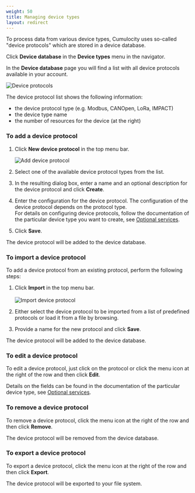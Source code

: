 ```yaml
---
weight: 50
title: Managing device types
layout: redirect
---
```


To process data from various device types, Cumulocity uses so-called "device protocols" which are stored in a device database.

Click **Device database** in the **Device types** menu in the navigator.

In the **Device database** page you will find a list with all device protocols available in your account.

![Device protocols](/images/users-guide/DeviceManagement/devmgmt-device-protocols.png)

The device protocol list shows the following information:

* the device protocol type (e.g. Modbus, CANOpen, LoRa, IMPACT)
* the device type name 
* the number of resources for the device (at the right)

### To add a device protocol

1. Click **New device protocol** in the top menu bar. 
 
	![Add device protocol](/images/users-guide/DeviceManagement/devmgmt-device-protocol-add.png)
 
2. Select one of the available device protocol types from the list. 
3. In the resulting dialog box, enter a name and an optional description for the device protocol and click **Create**. 
4. Enter the configuration for the device protocol. The configuration of the device protocol depends on the protocol type. <br>
For details on configuring device protocols, follow the documentation of the particular device type you want to create, see [Optional services](/users-guide/optional-services).
5. Click **Save**.

The device protocol will be added to the device database.

### To import a device protocol

To add a device protocol from an existing protocol, perform the following steps:

1. Click **Import** in the top menu bar.
 <br><br>![Import device protocol](/images/users-guide/DeviceManagement/devmgmt-device-protocol-import.png)
 
2. Either select the device protocol to be imported from a list of predefined protocols or load it from a file by browsing.

3. Provide a name for the new protocol and click **Save**.

The device protocol will be added to the device database.

### To edit a device protocol

To edit a device protocol, just click on the protocol or click the menu icon at the right of the row and then click **Edit**. 

Details on the fields can be found in the documentation of the particular device type, see [Optional services](/users-guide/optional-services).

### To remove a device protocol

To remove a device protocol, click the menu icon at the right of the row and then click **Remove**.

The device protocol will be removed from the device database.

### To export a device protocol

To export a device protocol, click the menu icon at the right of the row and then click **Export**.

The device protocol will be exported to your file system.

